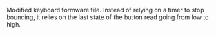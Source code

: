 Modified keyboard formware file. Instead of relying on a timer to stop bouncing, it relies on the last state of the button
read going from low to high.
